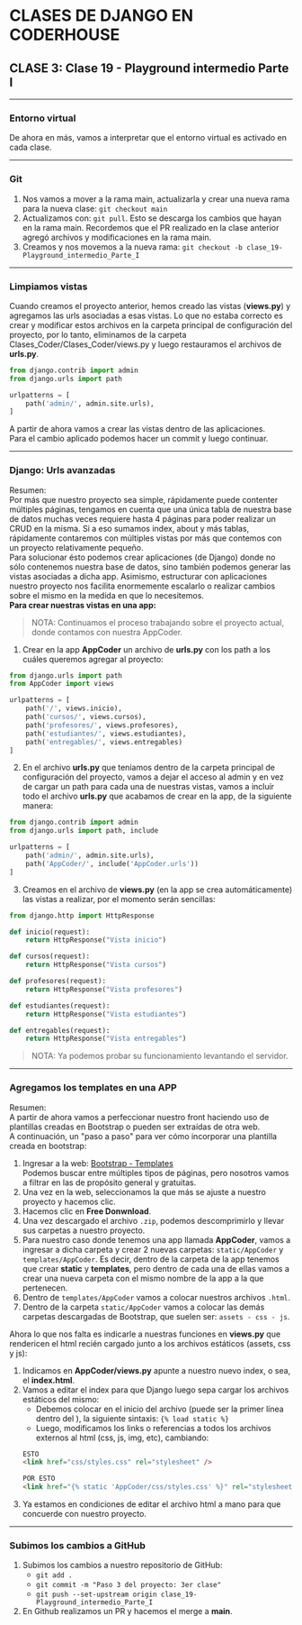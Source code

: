 # CLASES DE DJANGO EN CODERHOUSE

## CLASE 3: Clase 19 - Playground intermedio Parte I
---
### Entorno virtual
De ahora en más, vamos a interpretar que el entorno virtual es activado en cada clase.

---
### Git
1. Nos vamos a mover a la rama main, actualizarla y crear una nueva rama para la nueva clase:
    `git checkout main`
2. Actualizamos con: `git pull`. Esto se descarga los cambios que hayan en la rama main. Recordemos que el PR realizado en la clase anterior agregó archivos y modificaciones en la rama main.
3. Creamos y nos movemos a la nueva rama: `git checkout -b clase_19-Playground_intermedio_Parte_I`

---
### Limpiamos vistas
Cuando creamos el proyecto anterior, hemos creado las vistas (**views.py**) y agregamos las urls asociadas a esas vistas. Lo que no estaba correcto es crear y modificar estos archivos en la carpeta principal de configuración del proyecto, por lo tanto, eliminamos de la carpeta Clases_Coder/Clases_Coder/views.py y luego restauramos el archivos de **urls.py**.
```python
from django.contrib import admin
from django.urls import path

urlpatterns = [
    path('admin/', admin.site.urls),
]
```
A partir de ahora vamos a crear las vistas dentro de las aplicaciones.<br>
Para el cambio aplicado podemos hacer un commit y luego continuar.

---
### Django: Urls avanzadas
Resumen:<br>
Por más que nuestro proyecto sea simple, rápidamente puede contenter múltiples páginas, tengamos en cuenta que una única tabla de nuestra base de datos muchas veces requiere hasta 4 páginas para poder realizar un CRUD en la misma. Si a eso sumamos index, about y más tablas, rápidamente contaremos con múltiples vistas por más que contemos con un proyecto relativamente pequeño.<br>
Para solucionar ésto podemos crear aplicaciones (de Django) donde no sólo contenemos nuestra base de datos, sino también podemos generar las vistas asociadas a dicha app. Asimismo, estructurar con aplicaciones nuestro proyecto nos facilita enormemente escalarlo o realizar cambios sobre el mismo en la medida en que lo necesitemos.<br>
**Para crear nuestras vistas en una app:**
>NOTA: Continuamos el proceso trabajando sobre el proyecto actual, donde contamos con nuestra AppCoder.
1. Crear en la app **AppCoder** un archivo de **urls.py** con los path a los cuáles queremos agregar al proyecto:
```python
from django.urls import path
from AppCoder import views

urlpatterns = [
    path('/', views.inicio),
    path('cursos/', views.cursos),
    path('profesores/', views.profesores),
    path('estudiantes/', views.estudiantes),
    path('entregables/', views.entregables)
]
```
2. En el archivo **urls.py** que teníamos dentro de la carpeta principal de configuración del proyecto, vamos a dejar el acceso al admin y en vez de cargar un path para cada una de nuestras vistas, vamos a incluír todo el archivo **urls.py** que acabamos de crear en la app, de la siguiente manera:
```python
from django.contrib import admin
from django.urls import path, include

urlpatterns = [
    path('admin/', admin.site.urls),
    path('AppCoder/', include('AppCoder.urls'))
]
```

3. Creamos en el archivo de **views.py** (en la app se crea automáticamente) las vistas a realizar, por el momento serán sencillas:
```python
from django.http import HttpResponse

def inicio(request):
    return HttpResponse("Vista inicio")

def cursos(request):
    return HttpResponse("Vista cursos")

def profesores(request):
    return HttpResponse("Vista profesores")

def estudiantes(request):
    return HttpResponse("Vista estudiantes")

def entregables(request):
    return HttpResponse("Vista entregables")
```
>NOTA: Ya podemos probar su funcionamiento levantando el servidor.

---
### Agregamos los templates en una APP

Resumen:<br>
A partir de ahora vamos a perfeccionar nuestro front haciendo uso de plantillas creadas en Bootstrap o pueden ser extraídas de otra web.<br>
A continuación, un "paso a paso" para ver cómo incorporar una plantilla creada en bootstrap:<br>
1. Ingresar a la web: [Bootstrap - Templates](https://startbootstrap.com/templates)<br>
    Podemos buscar entre múltiples tipos de páginas, pero nosotros vamos a filtrar en las de propósito general y gratuitas.
2. Una vez en la web, seleccionamos la que más se ajuste a nuestro proyecto y hacemos clic.
3. Hacemos clic en **Free Donwnload**.
4. Una vez descargado el archivo `.zip`, podemos descomprimirlo y llevar sus carpetas a nuestro proyecto.
5. Para nuestro caso donde tenemos una app llamada **AppCoder**, vamos a ingresar a dicha carpeta y crear 2 nuevas carpetas: `static/AppCoder` y `templates/AppCoder`.
    Es decir, dentro de la carpeta de la app tenemos que crear **static** y **templates**, pero dentro de cada una de ellas vamos a crear una nueva carpeta con el mismo nombre de la app a la que pertenecen.
6. Dentro de `templates/AppCoder` vamos a colocar nuestros archivos `.html`.
7. Dentro de la carpeta `static/AppCoder` vamos a colocar las demás carpetas descargadas de Bootstrap, que suelen ser: `assets - css - js`.
    
Ahora lo que nos falta es indicarle a nuestras funciones en **views.py** que rendericen el html recién cargado junto a los archivos estáticos (assets, css y js):
1. Indicamos en **AppCoder/views.py** apunte a nuestro nuevo index, o sea, el **index.html**.
2. Vamos a editar el index para que Django luego sepa cargar los archivos estáticos del mismo:
    - Debemos colocar en el inicio del archivo (puede ser la primer línea dentro del <head>), la siguiente sintaxis: `{% load static %}`
    - Luego, modificamos los links o referencias a todos los archivos externos al html (css, js, img, etc), cambiando:
    ```html
    ESTO
    <link href="css/styles.css" rel="stylesheet" />
    
    POR ESTO
    <link href="{% static 'AppCoder/css/styles.css' %}" rel="stylesheet" />
    ```
3. Ya estamos en condiciones de editar el archivo html a mano para que concuerde con nuestro proyecto.

---
### Subimos los cambios a GitHub
1. Subimos los cambios a nuestro repositorio de GitHub:
    * `git add .`
    * `git commit -m "Paso 3 del proyecto: 3er clase"`
    * `git push --set-upstream origin clase_19-Playground_intermedio_Parte_I`
2. En Github realizamos un PR y hacemos el merge a **main**.
